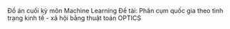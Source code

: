 Đồ án cuối kỳ môn Machine Learning 
Đề tài: Phân cụm quốc gia theo tình trạng kinh tế - xã hội bằng thuật toán OPTICS

